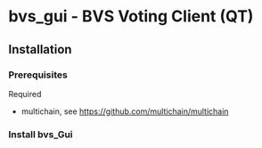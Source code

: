 # bvs_gui - BVS Voting Client (QT)

## Installation

### Prerequisites

Required 
- multichain, see https://github.com/multichain/multichain

### Install bvs_Gui

